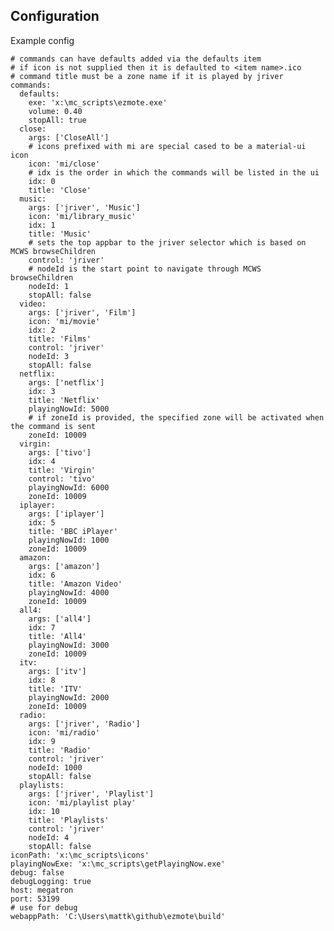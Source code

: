 Configuration
-------------

Example config

    # commands can have defaults added via the defaults item
    # if icon is not supplied then it is defaulted to <item name>.ico
    # command title must be a zone name if it is played by jriver
    commands:
      defaults:
        exe: 'x:\mc_scripts\ezmote.exe'
        volume: 0.40
        stopAll: true
      close:
        args: ['CloseAll']
        # icons prefixed with mi are special cased to be a material-ui icon 
        icon: 'mi/close'
        # idx is the order in which the commands will be listed in the ui
        idx: 0
        title: 'Close'
      music:
        args: ['jriver', 'Music']
        icon: 'mi/library_music'
        idx: 1
        title: 'Music'
        # sets the top appbar to the jriver selector which is based on MCWS browseChildren 
        control: 'jriver'
        # nodeId is the start point to navigate through MCWS browseChildren
        nodeId: 1
        stopAll: false
      video:
        args: ['jriver', 'Film']
        icon: 'mi/movie'
        idx: 2
        title: 'Films'
        control: 'jriver'
        nodeId: 3
        stopAll: false
      netflix:
        args: ['netflix']
        idx: 3
        title: 'Netflix'
        playingNowId: 5000
        # if zoneId is provided, the specified zone will be activated when the command is sent 
        zoneId: 10009
      virgin:
        args: ['tivo']
        idx: 4
        title: 'Virgin'
        control: 'tivo'
        playingNowId: 6000
        zoneId: 10009
      iplayer:
        args: ['iplayer']
        idx: 5
        title: 'BBC iPlayer'
        playingNowId: 1000
        zoneId: 10009
      amazon:
        args: ['amazon']
        idx: 6
        title: 'Amazon Video'
        playingNowId: 4000
        zoneId: 10009
      all4:
        args: ['all4']
        idx: 7
        title: 'All4'
        playingNowId: 3000
        zoneId: 10009
      itv:
        args: ['itv']
        idx: 8
        title: 'ITV'
        playingNowId: 2000
        zoneId: 10009
      radio:
        args: ['jriver', 'Radio']
        icon: 'mi/radio'
        idx: 9
        title: 'Radio'
        control: 'jriver'
        nodeId: 1000
        stopAll: false
      playlists:
        args: ['jriver', 'Playlist']
        icon: 'mi/playlist play'
        idx: 10
        title: 'Playlists'
        control: 'jriver'
        nodeId: 4
        stopAll: false
    iconPath: 'x:\mc_scripts\icons'
    playingNowExe: 'x:\mc_scripts\getPlayingNow.exe'
    debug: false
    debugLogging: true
    host: megatron
    port: 53199
    # use for debug
    webappPath: 'C:\Users\mattk\github\ezmote\build'
